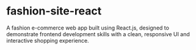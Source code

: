 # fashion-site-react
A fashion e-commerce web app built using React.js, designed to demonstrate frontend development skills with a clean, responsive UI and interactive shopping experience.

